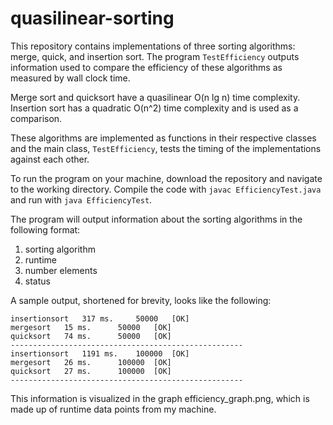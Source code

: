 # quasilinear-sorting
This repository contains implementations of three sorting algorithms: merge, quick, and insertion sort. The program `TestEfficiency` outputs information used to compare the efficiency of these algorithms as measured by wall clock time.

Merge sort and quicksort have a quasilinear O(n lg n) time complexity. Insertion sort has a quadratic O(n^2) time complexity and is used as a comparison.

These algorithms are implemented as functions in their respective classes and the main class, `TestEfficiency`, tests the timing of the implementations against each other.

To run the program on your machine, download the repository and navigate to the working directory. Compile the code with `javac EfficiencyTest.java` and run with `java EfficiencyTest`. 

The program will output information about the sorting algorithms in the following format:
1. sorting algorithm
2. runtime
3. number elements
4. status

A sample output, shortened for brevity, looks like the following:
```
insertionsort	317 ms.		50000	[OK]
mergesort	15 ms.		50000	[OK]
quicksort	74 ms.		50000	[OK]
----------------------------------------------------
insertionsort	1191 ms.	100000	[OK]
mergesort	26 ms.		100000	[OK]
quicksort	27 ms.		100000	[OK]
----------------------------------------------------
```
This information is visualized in the graph efficiency_graph.png, which is made up of runtime data points from my machine.
